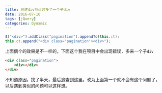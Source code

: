 ```yaml
---
title: 创建div节点时多了一个子div
date: 2016-07-16
tags: [jQuery]
categories: Dynamic
---
```


```javascript
$("<div>").addClass("pagination").appendTo(this.ct);
this.ct.append("<div class='pagination'><div>");
```

上面俩个的效果是不一样的，下面这个我在项目中会出现错误，多来一个子`div`

```html
<div class="pagination">
    <div></div>
</div>
```

不知道原因，找了半天，最后追查到这里。改为上面第一个就不会有这个问题了，以后遇到类似的问题可以这样想。